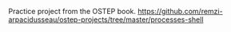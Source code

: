 Practice project from the OSTEP book.
https://github.com/remzi-arpacidusseau/ostep-projects/tree/master/processes-shell
